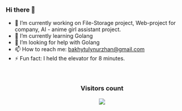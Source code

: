 ### Hi there 👋


- 🔭 I’m currently working on File-Storage project, Web-project for company, AI - anime girl assistant project.
- 🌱 I’m currently learning Golang
- 🤔 I’m looking for help with Golang
- 📫 How to reach me: bakhytulynurzhan@gmail.com
- ⚡ Fun fact: I held the elevator for 8 minutes.

<div align="center">
  <br>
    <h3 align="center">Visitors count</h3>
    <p align="center"><img align="center" src="https://count.getloli.com/get/@SameArray?theme=asoul" /></p> 
  <br>
</div>
